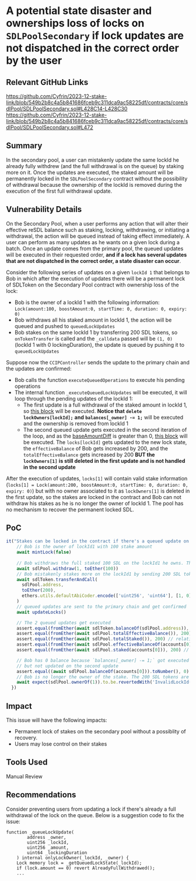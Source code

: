 # A potential state disaster and ownerships loss of locks on `SDLPoolSecondary` if lock updates are not dispatched in the correct order by the user

## Relevant GitHub Links
https://github.com/Cyfrin/2023-12-stake-link/blob/549b2b8c4a5b841686fceb9c311dca9ac58225df/contracts/core/sdlPool/SDLPoolSecondary.sol#L428C14-L428C30
https://github.com/Cyfrin/2023-12-stake-link/blob/549b2b8c4a5b841686fceb9c311dca9ac58225df/contracts/core/sdlPool/SDLPoolSecondary.sol#L472

## Summary 

In the secondary pool, a user can mistakenly update the same lockId he already fully withdrew (and the full withdrawal is on the queue) by staking more on it. Once the updates are executed, the staked amount will be permanently locked in the `SDLPoolSecondary` contract without the possibility of withdrawal because the ownership of the lockId is removed during the execution of the first full withdrawal update.

## Vulnerability Details
On the Secondary Pool, when a user performs any action that will alter their effective reSDL balance such as staking, locking, withdrawing, or initiating a withdrawal, the action will be queued instead of taking effect immediately. A user can perform as many updates as he wants on a given lock during a batch. Once an update comes from the primary pool, the queued updates will be executed in their requested order, **and if a lock has several updates that are not dispatched in the correct order, a state disaster can occur**.

Consider the following series of updates on a given `lockId 1` that belongs to Bob in which after the execution of updates there will be a permanent lock of SDLToken on the Secondary Pool contract with ownership loss of the lock:

- Bob is the owner of a lockId 1 with the following information: `Lock(amount:100, boostAmount:0, startTime: 0, duration: 0, expiry: 0)`
- Bob withdraws all his staked amount in lockId 1, the action will be queued and pushed to `queuedLockUpdates`
- Bob stakes on the same lockId 1 by transferring 200 SDL tokens, so `onTokenTransfer` is called and the `_calldata` passed will be `(1, 0)` (lockId 1 with 0 lockingDuration), the update is queued by pushing it to `queuedLockUpdates`

Suppose now the `CCIPController` sends the update to the primary chain and the updates are confirmed:

- Bob calls the function `executeQueuedOperations` to execute his pending operations
- The internal function `_executeQueuedLockUpdates` will be executed, it will loop through the pending updates of the lockId 1:
  * The first update is a full withdrawal of the staked amount in lockId 1, so [this block](https://github.com/Cyfrin/2023-12-stake-link/blob/549b2b8c4a5b841686fceb9c311dca9ac58225df/contracts/core/sdlPool/SDLPoolSecondary.sol#L470) will be executed. **Notice that** **`delete lockOwners[lockId];`** **and** **`balances[_owner] -= 1;`** will be executed and the ownership is removed from lockId 1
  * The second queued update gets executed in the second iteration of the loop, and as the [baseAmountDiff](https://github.com/Cyfrin/2023-12-stake-link/blob/549b2b8c4a5b841686fceb9c311dca9ac58225df/contracts/core/sdlPool/SDLPoolSecondary.sol#L465) is greater than 0, [this block](https://github.com/Cyfrin/2023-12-stake-link/blob/549b2b8c4a5b841686fceb9c311dca9ac58225df/contracts/core/sdlPool/SDLPoolSecondary.sol#L484) will be executed. The `locks[lockId]` gets updated to the new lock state, the `effectiveBalance` of Bob gets increased by 200, and the `totalEffectiveBalance` gets increased by 200 **BUT the** **`lockOwners[1]`** **is still deleted in the first update and is not handled in the second update**

After the execution of updates, `locks[1]` will contain valid stake information (`locks[1] = Lock(amount:200, boostAmount:0, startTime: 0, duration: 0, expiry: 0)`) but with no owner associated to it as `lockOwners[1]` is deleted in the first update, so the stakes are locked in the contract and Bob can not withdraw his stakes as he is no longer the owner of lockId 1. The pool has no mechanism to recover the permanent locked SDL.

## PoC

```js
it("Stakes can be locked in the contract if there's a queued update on a lockId after a full withdraw queue", async () => {
    // Bob is the owner of lockId1 with 100 stake amount
    await mintLock(false)
    
    // Bob withdraws the full staked 100 SDL on the lockId1 he owns. This operation is on the queue
    await sdlPool.withdraw(1, toEther(100))
    // Bob mistakenly stakes more on the lockId1 by sending 200 SDL tokens. This operation is on the queue
    await sdlToken.transferAndCall(
      sdlPool.address,
      toEther(200),
      ethers.utils.defaultAbiCoder.encode(['uint256', 'uint64'], [1, 0])
    )
    // queued updates are sent to the primary chain and get confirmed
    await updateLocks()

    // The 2 queued updates get executed
    assert.equal(fromEther(await sdlToken.balanceOf(sdlPool.address)), 200) // relative to second update
    assert.equal(fromEther(await sdlPool.totalEffectiveBalance()), 200) // relative to second update
    assert.equal(fromEther(await sdlPool.totalStaked()), 200) // relative to second update
    assert.equal(fromEther(await sdlPool.effectiveBalanceOf(accounts[0])), 200) // relative to second update
    assert.equal(fromEther(await sdlPool.staked(accounts[0])), 200) // relative to second update

    // Bob has 0 balance because `balances[_owner] -= 1;` got executed on the first full withdrawal update
    // but not updated on the second update
    assert.equal((await sdlPool.balanceOf(accounts[0])).toNumber(), 0)
    // Bob is no longer the owner of the stake. The 200 SDL tokens are permanently locked
    await expect(sdlPool.ownerOf(1)).to.be.revertedWith('InvalidLockId()')
  })
```

## Impact
This issue will have the following impacts:

- Permanent lock of stakes on the secondary pool without a possiblity of recovery.
- Users may lose control on their stakes

## Tools Used
Manual Review

## Recommendations
Consider preventing users from updating a lock if there's already a full withdrawal of the lock on the queue. Below is a suggestion code to fix the issue:
```solidity
function _queueLockUpdate(
        address _owner,
        uint256 _lockId,
        uint256 _amount,
        uint64 _lockingDuration
    ) internal onlyLockOwner(_lockId, _owner) {
    Lock memory lock = _getQueuedLockState(_lockId);
    if (lock.amount == 0) revert AlreadyFullWithdrawed();
    ...
```

